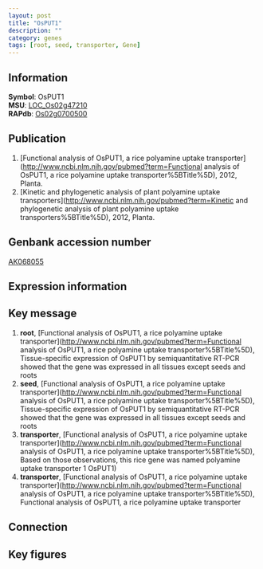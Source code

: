```yaml
---
layout: post
title: "OsPUT1"
description: ""
category: genes
tags: [root, seed, transporter, Gene]
---
```


## Information
__Symbol__: OsPUT1  
__MSU__: [LOC_Os02g47210](http://rice.plantbiology.msu.edu/cgi-bin/ORF_infopage.cgi?orf=LOC_Os02g47210)  
__RAPdb__: [Os02g0700500](http://rapdb.dna.affrc.go.jp/viewer/gbrowse_details/irgsp1?name=Os02g0700500)  

## Publication
1. [Functional analysis of OsPUT1, a rice polyamine uptake transporter](http://www.ncbi.nlm.nih.gov/pubmed?term=Functional analysis of OsPUT1, a rice polyamine uptake transporter%5BTitle%5D), 2012, Planta.
2. [Kinetic and phylogenetic analysis of plant polyamine uptake transporters](http://www.ncbi.nlm.nih.gov/pubmed?term=Kinetic and phylogenetic analysis of plant polyamine uptake transporters%5BTitle%5D), 2012, Planta.

## Genbank accession number
[AK068055](http://www.ncbi.nlm.nih.gov/nuccore/AK068055)  

## Expression information

## Key message
1. __root__, [Functional analysis of OsPUT1, a rice polyamine uptake transporter](http://www.ncbi.nlm.nih.gov/pubmed?term=Functional analysis of OsPUT1, a rice polyamine uptake transporter%5BTitle%5D),  Tissue-specific expression of OsPUT1 by semiquantitative RT-PCR showed that the gene was expressed in all tissues except seeds and roots
2. __seed__, [Functional analysis of OsPUT1, a rice polyamine uptake transporter](http://www.ncbi.nlm.nih.gov/pubmed?term=Functional analysis of OsPUT1, a rice polyamine uptake transporter%5BTitle%5D),  Tissue-specific expression of OsPUT1 by semiquantitative RT-PCR showed that the gene was expressed in all tissues except seeds and roots
3. __transporter__, [Functional analysis of OsPUT1, a rice polyamine uptake transporter](http://www.ncbi.nlm.nih.gov/pubmed?term=Functional analysis of OsPUT1, a rice polyamine uptake transporter%5BTitle%5D),  Based on those observations, this rice gene was named polyamine uptake transporter 1 OsPUT1)  
4. __transporter__, [Functional analysis of OsPUT1, a rice polyamine uptake transporter](http://www.ncbi.nlm.nih.gov/pubmed?term=Functional analysis of OsPUT1, a rice polyamine uptake transporter%5BTitle%5D), Functional analysis of OsPUT1, a rice polyamine uptake transporter

## Connection

## Key figures


